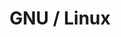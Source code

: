 ---
title: GNU / Linux
tags: ["featuredCategorieEs", "categorieEs"]
featuredImage: /assets/images/linux.png
description: El sistema operativo de código abierto tipo Unix.
color: F8BF11
categorie: gnu-linux
---